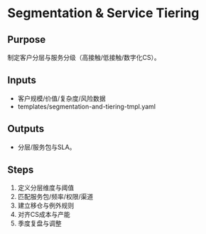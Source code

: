 # Segmentation & Service Tiering

## Purpose

制定客户分层与服务分级（高接触/低接触/数字化CS）。

## Inputs

- 客户规模/价值/复杂度/风险数据
- templates/segmentation-and-tiering-tmpl.yaml

## Outputs

- 分层/服务包与SLA。

## Steps

1. 定义分层维度与阈值
2. 匹配服务包/频率/权限/渠道
3. 建立移仓与例外规则
4. 对齐CS成本与产能
5. 季度复盘与调整
